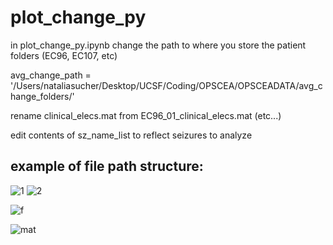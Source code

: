# plot_change_py

in plot_change_py.ipynb change the path to where you store the patient folders (EC96, EC107, etc)

avg_change_path = '/Users/nataliasucher/Desktop/UCSF/Coding/OPSCEA/OPSCEADATA/avg_change_folders/'

rename clinical_elecs.mat from EC96_01_clinical_elecs.mat (etc...)

edit contents of sz_name_list to reflect seizures to analyze

## example of file path structure:

![1](https://user-images.githubusercontent.com/96442661/182444805-cd374b28-9ffa-4744-8bb9-44d82699fa84.jpg)
![2](https://user-images.githubusercontent.com/96442661/182451295-c25e9f9a-51b1-4249-8f40-4a99886d3d47.jpg)

![f](https://user-images.githubusercontent.com/96442661/185177650-b12be024-3419-4bc3-82eb-87825c78d25c.jpg)

![mat](https://user-images.githubusercontent.com/96442661/185235780-0c68fcfa-6270-4306-a061-2ebf384be216.jpg)
